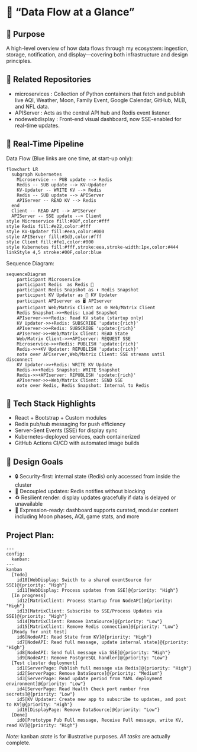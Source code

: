 # 🧭 “Data Flow at a Glance”

## 🎯 Purpose
A high-level overview of how data flows through my ecosystem: ingestion, storage, notification, and display—covering both infrastructure and design principles.

## 🔗 Related Repositories
- microservices : Collection of Python containers that fetch and publish live AQI, Weather, Moon, Family Event, Google Calendar, GitHub, MLB, and NFL data.
- APIServer : Acts as the central API hub and Redis event listener.
- nodewebdisplay : Front-end visual dashboard, now SSE-enabled for real-time updates.

## 📡 Real-Time Pipeline

Data Flow (Blue links are one time, at start-up only):
```mermaid
flowchart LR
  subgraph Kubernetes
    Microservice -- PUB update --> Redis
    Redis -- SUB update --> KV-Updater
    KV-Updater -- WRITE KV --> Redis
    Redis -- SUB update --> APIServer
    APIServer -- READ KV --> Redis
  end
  Client -- READ API --> APIServer
  APIServer -- SSE update --> Client
style Microservice fill:#08f,color:#fff
style Redis fill:#e22,color:#fff
style KV-Updater fill:#eea,color:#000
style APIServer fill:#3d3,color:#fff
style Client fill:#fe1,color:#000
style Kubernetes fill:#fff,stroke:eea,stroke-width:1px,color:#444
linkStyle 4,5 stroke:#00F,color:blue
```

Sequence Diagram:
```mermaid
sequenceDiagram
    participant Microservice
    participant Redis  as Redis 🧠
    participant Redis Snapshot as ⬆️ Redis Snapshot
    participant KV Updater as 🔁 KV Updater
    participant APIserver as 🖥️ APIserver
    participant Web/Matrix Client as 🌐 Web/Matrix Client
    Redis Snapshot->>+Redis: Load Snapshot
    APIserver->>+Redis: Read KV state (startup only)
    KV Updater->>+Redis: SUBSCRIBE 'update:{rich}'
    APIserver->>+Redis: SUBSCRIBE 'update:{rich}'
    APIserver->>+Web/Matrix Client: READ State
    Web/Matrix Client->>+APIserver: REQUEST SSE
    Microservice->>+Redis: PUBLISH 'update:{rich}'
    Redis->>+KV Updater: REPUBLISH 'update:{rich}'
    note over APIserver,Web/Matrix Client: SSE streams until disconnect
    KV Updater->>+Redis: WRITE KV Update
    Redis->>+Redis Snapshot: WRITE Snapshot
    Redis->>+APIserver: REPUBLISH 'update:{rich}'
    APIserver->>+Web/Matrix Client: SEND SSE
    note over Redis, Redis Snapshot: Internal to Redis
```

## 🧩 Tech Stack Highlights
- React + Bootstrap + Custom modules
- Redis pub/sub messaging for push efficiency
- Server-Sent Events (SSE) for display sync
- Kubernetes-deployed services, each containerized
- GitHub Actions CI/CD with automated image builds

## 🚀 Design Goals
- 🔒 Security-first: internal state (Redis) only accessed from inside the cluster
- 🔔 Decoupled updates: Redis notifies without blocking
- ♻️ Resilient render: display updates gracefully if data is delayed or unavailable
- 🎨 Expression-ready: dashboard supports curated, modular content including Moon phases, AQI, game stats, and more

## Project Plan:
```mermaid
---
config:
  kanban:
---
kanban
  [Todo]
    id10[WebDisplay: Swicth to a shared eventSource for SSE]@{priority: "High"}
    id11[WebDisplay: Process updates from SSE]@{priority: "High"}
  [In progress]
    id12[MatrixClient: Process Startup from NodeAPI]@{priority: "High"}
    id13[MatrixClient: Subscribe to SSE/Process Updates via SSE]@{priority: "High"}
    id14[MatrixClient: Remove DataSource]@{priority: "Low"}
    id15[MatrixClient: Remove Redis connection]@{priority: "Low"}
  [Ready for unit test]
    id6[NodeAPI: Read State from KV]@{priority: "High"}
    id7[NodeAPI: Read full message, update internal state]@{priority: "High"}
    id8[NodeAPI: Send full message via SSE]@{priority: "High"}
    id9[NodeAPI: Remove PostgreSQL handler]@{priority: "Low"}
  [Test cluster deployment]
    id1[ServerPage: Publish full message via Redis]@{priority: "High"}
    id2[ServerPage: Remove DataSource]@{priority: "Medium"}
    id3[ServerPage: Read update period from YAML deployment environment]@{priority: "Low"}
    id4[ServerPage: Read Health Check port number from secrets]@{priority: "Low"}
    id5[KV Updater: Create new app to subscribe to updates, and post to KV]@{priority: "High"}
    id16[DisplayPage: Remove DataSource]@{priority: "Low"}
  [Done]
    id0[Prototype Pub Full message, Receive Full message, write KV, read KV]@{priority: "High"}
```

*Note:* kanban _state_ is for illustrative purposes.  *All tasks* are actually complete.